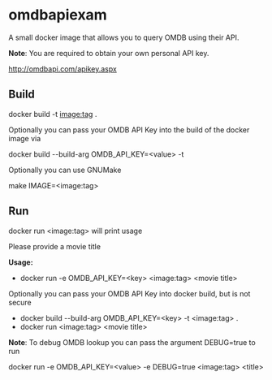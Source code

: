 # omdbapiexam

A small docker image that allows you to query OMDB using their API.

**Note**:  You are required to obtain your own personal API key.

<http://omdbapi.com/apikey.aspx>

## Build

docker build -t <image:tag> .

Optionally you can pass your OMDB API Key into the build of the docker image via

docker build --build-arg OMDB_API_KEY=\<value\> -t

Optionally you can use GNUMake

make IMAGE=\<image:tag>

## Run

docker run \<image:tag> will print usage

Please provide a movie title

**Usage:**
* docker run -e OMDB_API_KEY=\<key> \<image:tag> \<movie title>

Optionally you can pass your OMDB API Key into docker build, but is not secure
* docker build --build-arg OMDB_API_KEY=\<key> -t \<image:tag> .
* docker run \<image:tag> \<movie title>

**Note**:  To debug OMDB lookup you can pass the argument DEBUG=true to run

docker run -e OMDB_API_KEY=\<value> -e DEBUG=true \<image:tag> \<title>
